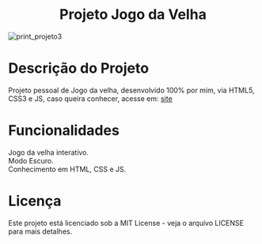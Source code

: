 <h1 align="center"> Projeto Jogo da Velha </h1>

![print_projeto3](https://github.com/user-attachments/assets/181e2e98-af64-4199-807a-c4fa91a7f747)

# Descrição do Projeto
Projeto pessoal de Jogo da velha, desenvolvido 100% por mim, via HTML5, CSS3 e JS, caso queira conhecer, acesse em: [site](https://gui-github.github.io/terceiro-projeto/)

# Funcionalidades
Jogo da velha interativo. </br>
Modo Escuro. </br>
Conhecimento em HTML, CSS e JS. </br>

# Licença
Este projeto está licenciado sob a MIT License - veja o arquivo LICENSE para mais detalhes.
